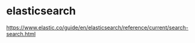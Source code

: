 # elasticsearch

https://www.elastic.co/guide/en/elasticsearch/reference/current/search-search.html

>
